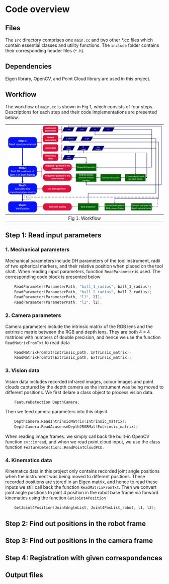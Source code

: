 <!-- An overview of main.cc, an implementation of hand-eye calibration for the da Vinci Research Kit (dVRK) using a bespoke marker -->

# Code overview

<!-- Provide a short description to your project -->

## Files
The `src` directory comprises one `main.cc` and two other *.cc files which contain essential classes and utility functions. The `include` folder contains their corresponding header files (`*.h`). 

## Dependencies
Eigen library, OpenCV, and Point Cloud library are used in this project.

## Workflow
The workflow of `main.cc` is shown in Fig 1, which consists of four steps. Descriptions for each step and their code implementations are presented below.

| ![workflow](../Pics_for_demo/Flowchart.jpg "workflow") |
|:--:|
| Fig 1. Workflow |

## Step 1: Read input parameters
### 1. Mechanical parameters
Mechanical parameters include DH parameters of the tool instrument, radii of two spherical markers, and their relative position when placed on the tool shaft. When reading input parameters, function `ReadParameter` is used. The corresponding code block is presented below

```cpp
    ReadParameter(ParameterPath, "ball_1_radius", ball_1_radius);
    ReadParameter(ParameterPath, "ball_2_radius", ball_2_radius);
    ReadParameter(ParameterPath, "l1", l1);
    ReadParameter(ParameterPath, "l2", l2);
```

### 2. Camera parameters
Camera parameters include the intrinsic matrix of the RGB lens and the extrinsic matrix between the RGB and depth lens. They are both $\textrm{4} \times \textrm{4}$ matrices with numbers of double precision, and hence we use the function `ReadMatrixFromTxt` to read data

```cpp
    ReadMatrixFromTxt(Intrinsic_path, Intrinsic_matrix);
    ReadMatrixFromTxt(Extrinsic_path, Extrinsic_matrix);
```

### 3. Vision data
Vision data includes recorded infrared images, colour images and point clouds captured by the depth camera as the instrument was being moved to different positions. We first delare a class object to process vision data. 

```cpp
    FeatureDetection DepthCamera;
```

Then we feed camera parameters into this object

```cpp
    DepthCamera.ReadIntrinsicMatrix(Intrinsic_matrix);
    DepthCamera.ReadAcusenseDepth2RGBMat(Extrinsic_matrix);
```

When reading image frames. we simply call back the built-in OpenCV function `cv::imread`, and when we read point cloud input, we use the class function `FeatureDetection::ReadPointCloudPCD`.

### 4. Kinematics data
Kinematics data in this project only contains recorded joint angle positions when the instrument was being moved to different positions. These recorded positions are stored in an Eigen matrix, and hence to read these inputs we still call back the function `ReadMatrixFromTxt`. Then we convert joint angle positions to joint 4 position in the robot base frame via forward kinematics using the function `GetJoint4Position`

```cpp
    GetJoint4Position(JointAngleList, Joint4PosList_robot, l1, l2);
```

## Step 2: Find out positions in the robot frame


## Step 3: Find out positions in the camera frame

## Step 4: Registration with given correspondences

## Output files


